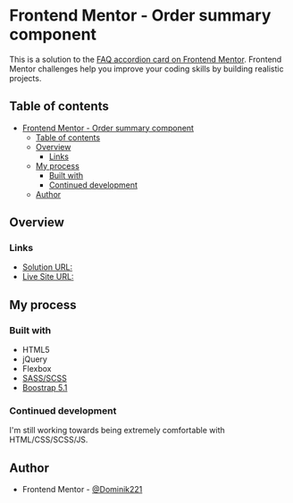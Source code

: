 # Frontend Mentor - Order summary component

This is a solution to the [FAQ accordion card on Frontend Mentor](https://www.frontendmentor.io/challenges/faq-accordion-card-XlyjD0Oam). Frontend Mentor challenges help you improve your coding skills by building realistic projects. 

## Table of contents

- [Frontend Mentor - Order summary component](#frontend-mentor---order-summary-component)
  - [Table of contents](#table-of-contents)
  - [Overview](#overview)
    - [Links](#links)
  - [My process](#my-process)
    - [Built with](#built-with)
    - [Continued development](#continued-development)
  - [Author](#author)

## Overview

### Links

- [Solution URL:](https://www.frontendmentor.io/solutions/huddle-landing-page-with-a-single-introductory-section-with-scss-WStNg6NJg)
- [Live Site URL:](https://dominik221.github.io/fmexam8.github.io/)

## My process

### Built with

- HTML5
- jQuery
- Flexbox
- [SASS/SCSS](https://sass-lang.com/)
- [Boostrap 5.1](https://getbootstrap.com/)

### Continued development
I'm still working towards being extremely comfortable with HTML/CSS/SCSS/JS.

## Author
- Frontend Mentor - [@Dominik221](https://www.frontendmentor.io/profile/Dominik221)